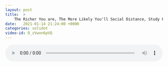 ```yaml
---
layout: post
title:  >
    The Richer You are, The More Likely You'll Social Distance, Study Finds
date:   2021-01-14 21:24:00 +0000
categories: solidot
video-id: O_zVwon6pVQ
---
```


<audio src="/assets/246cfa7392d44287024686baabb988e5.mp3" style="width: 100%;" controls></audio>

